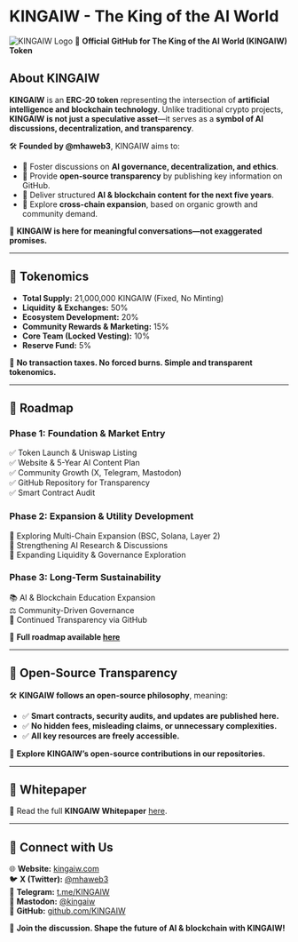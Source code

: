 # KINGAIW - The King of the AI World

![KINGAIW Logo]([https://kingaiw.com/logo.png](https://kingaiw.com/wp-content/uploads/2025/02/1-Photoroom-_2_-1.webp))  
🚀 **Official GitHub for The King of the AI World (KINGAIW) Token**  

## **About KINGAIW**
**KINGAIW** is an **ERC-20 token** representing the intersection of **artificial intelligence and blockchain technology**. Unlike traditional crypto projects, **KINGAIW is not just a speculative asset**—it serves as a **symbol of AI discussions, decentralization, and transparency**.

🛠 **Founded by @mhaweb3**, KINGAIW aims to:
- 🔹 Foster discussions on **AI governance, decentralization, and ethics**.
- 🔹 Provide **open-source transparency** by publishing key information on GitHub.
- 🔹 Deliver structured **AI & blockchain content for the next five years**.
- 🔹 Explore **cross-chain expansion**, based on organic growth and community demand.

📌 **KINGAIW is here for meaningful conversations—not exaggerated promises.**

---

## **🚀 Tokenomics**
- **Total Supply:** 21,000,000 KINGAIW (Fixed, No Minting)
- **Liquidity & Exchanges:** 50%
- **Ecosystem Development:** 20%
- **Community Rewards & Marketing:** 15%
- **Core Team (Locked Vesting):** 10%
- **Reserve Fund:** 5%

📌 **No transaction taxes. No forced burns. Simple and transparent tokenomics.**

---

## **📜 Roadmap**
### **Phase 1: Foundation & Market Entry**
✅ Token Launch & Uniswap Listing  
✅ Website & 5-Year AI Content Plan  
✅ Community Growth (X, Telegram, Mastodon)  
✅ GitHub Repository for Transparency  
✅ Smart Contract Audit  

### **Phase 2: Expansion & Utility Development**
🔹 Exploring Multi-Chain Expansion (BSC, Solana, Layer 2)  
🔹 Strengthening AI Research & Discussions  
🔹 Expanding Liquidity & Governance Exploration  

### **Phase 3: Long-Term Sustainability**
📚 AI & Blockchain Education Expansion  
⚖️ Community-Driven Governance  
🔗 Continued Transparency via GitHub  

📌 **Full roadmap available [here](https://kingaiw.com/index.php/roadmap/)**

---

## **🔗 Open-Source Transparency**
🛠 **KINGAIW follows an open-source philosophy**, meaning:
- ✅ **Smart contracts, security audits, and updates are published here.**
- ✅ **No hidden fees, misleading claims, or unnecessary complexities.**
- ✅ **All key resources are freely accessible.**

📌 **Explore KINGAIW’s open-source contributions in our repositories.**

---

## **📜 Whitepaper**
📖 Read the full **KINGAIW Whitepaper** [here](https://kingaiw.com/index.php/whitepaper/).

---

## **📢 Connect with Us**
🌐 **Website:** [kingaiw.com](https://kingaiw.com/)  
🐦 **X (Twitter):** [@mhaweb3](https://twitter.com/mhaweb3)  
📢 **Telegram:** [t.me/KINGAIW](https://t.me/KINGAIW)  
🐘 **Mastodon:** [@kingaiw](https://mastodon.social/@kingaiw)  
📂 **GitHub:** [github.com/KINGAIW](https://github.com/KINGAIW)  

🚀 **Join the discussion. Shape the future of AI & blockchain with KINGAIW!**

